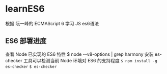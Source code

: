 # learnES6
根据 阮一峰的 ECMAScript 6 学习 JS es6语法
## ES6 部署进度
查看 Node 已实现的 ES6 特性
    $ node --v8-options | grep harmony
安装 es-checker 工具可以检测当前 Node 环境对 ES6 的支持程度
    ```$ npm install -g es-checker```
    ```$ es-checker```
<!-- ## Babel 转码器
可以将 ES6 代码转换为 ES5 代码，从而在现有环境执行
安装 Babel
    $ npm install --save-dev @babel/core
### Babel配置文件babelrc -->











